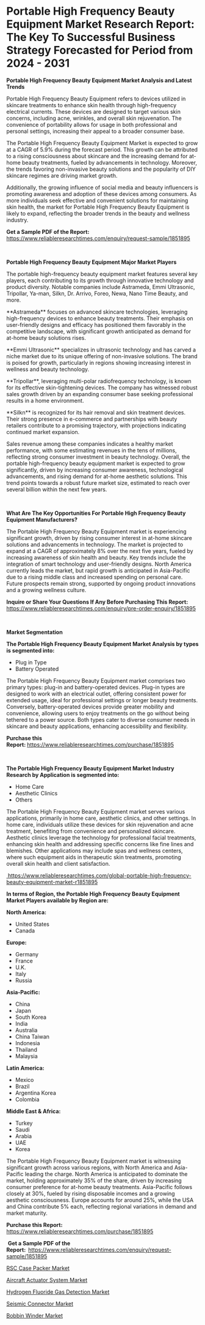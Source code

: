 <p><h1>Portable High Frequency Beauty Equipment Market Research Report: The Key To Successful Business Strategy Forecasted for Period from 2024 - 2031</h1></p><p><strong>Portable High Frequency Beauty Equipment Market Analysis and Latest Trends</strong></p>
<p><p>Portable High Frequency Beauty Equipment refers to devices utilized in skincare treatments to enhance skin health through high-frequency electrical currents. These devices are designed to target various skin concerns, including acne, wrinkles, and overall skin rejuvenation. The convenience of portability allows for usage in both professional and personal settings, increasing their appeal to a broader consumer base.</p><p>The Portable High Frequency Beauty Equipment Market is expected to grow at a CAGR of 5.9% during the forecast period. This growth can be attributed to a rising consciousness about skincare and the increasing demand for at-home beauty treatments, fueled by advancements in technology. Moreover, the trends favoring non-invasive beauty solutions and the popularity of DIY skincare regimes are driving market growth. </p><p>Additionally, the growing influence of social media and beauty influencers is promoting awareness and adoption of these devices among consumers. As more individuals seek effective and convenient solutions for maintaining skin health, the market for Portable High Frequency Beauty Equipment is likely to expand, reflecting the broader trends in the beauty and wellness industry.</p></p>
<p><strong>Get a Sample PDF of the Report:&nbsp;</strong> <a href="https://www.reliableresearchtimes.com/enquiry/request-sample/1851895?utm_campaign=1602&utm_medium=2&utm_source=Github&utm_content=ia&utm_term=19102024&utm_id=portable-high-frequency-beauty-equipment">https://www.reliableresearchtimes.com/enquiry/request-sample/1851895</a></p>
<p>&nbsp;</p>
<p><strong>Portable High Frequency Beauty Equipment Major Market Players</strong></p>
<p><p>The portable high-frequency beauty equipment market features several key players, each contributing to its growth through innovative technology and product diversity. Notable companies include Astrameda, Emmi Ultrasonic, Tripollar, Ya-man, Silkn, Dr. Arrivo, Foreo, Newa, Nano Time Beauty, and more.</p><p>**Astrameda** focuses on advanced skincare technologies, leveraging high-frequency devices to enhance beauty treatments. Their emphasis on user-friendly designs and efficacy has positioned them favorably in the competitive landscape, with significant growth anticipated as demand for at-home beauty solutions rises.</p><p>**Emmi Ultrasonic** specializes in ultrasonic technology and has carved a niche market due to its unique offering of non-invasive solutions. The brand is poised for growth, particularly in regions showing increasing interest in wellness and beauty technology.</p><p>**Tripollar**, leveraging multi-polar radiofrequency technology, is known for its effective skin-tightening devices. The company has witnessed robust sales growth driven by an expanding consumer base seeking professional results in a home environment.</p><p>**Silkn** is recognized for its hair removal and skin treatment devices. Their strong presence in e-commerce and partnerships with beauty retailers contribute to a promising trajectory, with projections indicating continued market expansion.</p><p>Sales revenue among these companies indicates a healthy market performance, with some estimating revenues in the tens of millions, reflecting strong consumer investment in beauty technology. Overall, the portable high-frequency beauty equipment market is expected to grow significantly, driven by increasing consumer awareness, technological advancements, and rising demand for at-home aesthetic solutions. This trend points towards a robust future market size, estimated to reach over several billion within the next few years.</p></p>
<p>&nbsp;</p>
<p><strong>What Are The Key Opportunities For Portable High Frequency Beauty Equipment Manufacturers?</strong></p>
<p><p>The Portable High Frequency Beauty Equipment market is experiencing significant growth, driven by rising consumer interest in at-home skincare solutions and advancements in technology. The market is projected to expand at a CAGR of approximately 8% over the next five years, fueled by increasing awareness of skin health and beauty. Key trends include the integration of smart technology and user-friendly designs. North America currently leads the market, but rapid growth is anticipated in Asia-Pacific due to a rising middle class and increased spending on personal care. Future prospects remain strong, supported by ongoing product innovations and a growing wellness culture.</p></p>
<p><strong>Inquire or Share Your Questions If Any Before Purchasing This Report:</strong> <a href="https://www.reliableresearchtimes.com/enquiry/pre-order-enquiry/1851895?utm_campaign=1602&utm_medium=2&utm_source=Github&utm_content=ia&utm_term=19102024&utm_id=portable-high-frequency-beauty-equipment">https://www.reliableresearchtimes.com/enquiry/pre-order-enquiry/1851895</a></p>
<p>&nbsp;</p>
<p><strong>Market Segmentation</strong></p>
<p><strong>The Portable High Frequency Beauty Equipment Market Analysis by types is segmented into:</strong></p>
<p><ul><li>Plug in Type</li><li>Battery Operated</li></ul></p>
<p><p>The Portable High Frequency Beauty Equipment market comprises two primary types: plug-in and battery-operated devices. Plug-in types are designed to work with an electrical outlet, offering consistent power for extended usage, ideal for professional settings or longer beauty treatments. Conversely, battery-operated devices provide greater mobility and convenience, allowing users to enjoy treatments on the go without being tethered to a power source. Both types cater to diverse consumer needs in skincare and beauty applications, enhancing accessibility and flexibility.</p></p>
<p><strong>Purchase this Report:&nbsp;</strong><a href="https://www.reliableresearchtimes.com/purchase/1851895?utm_campaign=1602&utm_medium=2&utm_source=Github&utm_content=ia&utm_term=19102024&utm_id=portable-high-frequency-beauty-equipment">https://www.reliableresearchtimes.com/purchase/1851895</a></p>
<p>&nbsp;</p>
<p><strong>The Portable High Frequency Beauty Equipment Market Industry Research by Application is segmented into:</strong></p>
<p><ul><li>Home Care</li><li>Aesthetic Clinics</li><li>Others</li></ul></p>
<p><p>The Portable High Frequency Beauty Equipment market serves various applications, primarily in home care, aesthetic clinics, and other settings. In home care, individuals utilize these devices for skin rejuvenation and acne treatment, benefiting from convenience and personalized skincare. Aesthetic clinics leverage the technology for professional facial treatments, enhancing skin health and addressing specific concerns like fine lines and blemishes. Other applications may include spas and wellness centers, where such equipment aids in therapeutic skin treatments, promoting overall skin health and client satisfaction.</p></p>
<p><a href="https://www.reliableresearchtimes.com/global-portable-high-frequency-beauty-equipment-market-r1851895?utm_campaign=1602&utm_medium=2&utm_source=Github&utm_content=ia&utm_term=19102024&utm_id=portable-high-frequency-beauty-equipment">&nbsp;https://www.reliableresearchtimes.com/global-portable-high-frequency-beauty-equipment-market-r1851895</a></p>
<p><strong>In terms of Region, the Portable High Frequency Beauty Equipment Market Players available by Region are:</strong></p>
<p>
    <p> <strong> North America: </strong>
        <ul>
            <li>United States</li>
            <li>Canada</li>
        </ul>
        </p> 
    <p> <strong> Europe: </strong>
        <ul>
            <li>Germany</li>
            <li>France</li>
            <li>U.K.</li>
            <li>Italy</li>
            <li>Russia</li>
        </ul>
        </p> 
    <p> <strong> Asia-Pacific: </strong>
        <ul>
            <li>China</li>
            <li>Japan</li>
            <li>South Korea</li>
            <li>India</li>
            <li>Australia</li>
            <li>China Taiwan</li>
            <li>Indonesia</li>
            <li>Thailand</li>
            <li>Malaysia</li>
        </ul>
        </p> 
    <p> <strong> Latin America: </strong>
        <ul>
            <li>Mexico</li>
            <li>Brazil</li>
            <li>Argentina Korea</li>
            <li>Colombia</li>
        </ul>
        </p> 
    <p> <strong> Middle East & Africa: </strong>
        <ul>
            <li>Turkey</li>
            <li>Saudi</li>
            <li>Arabia</li>
            <li>UAE</li>
            <li>Korea</li>
        </ul>
    </p>
    </p>
<p><p>The Portable High Frequency Beauty Equipment market is witnessing significant growth across various regions, with North America and Asia-Pacific leading the charge. North America is anticipated to dominate the market, holding approximately 35% of the share, driven by increasing consumer preference for at-home beauty treatments. Asia-Pacific follows closely at 30%, fueled by rising disposable incomes and a growing aesthetic consciousness. Europe accounts for around 25%, while the USA and China contribute 5% each, reflecting regional variations in demand and market maturity.</p></p>
<p><strong>Purchase this Report: </strong><a href="https://www.reliableresearchtimes.com/purchase/1851895?utm_campaign=1602&utm_medium=2&utm_source=Github&utm_content=ia&utm_term=19102024&utm_id=portable-high-frequency-beauty-equipment">https://www.reliableresearchtimes.com/purchase/1851895</a></p>
<p>&nbsp;<strong>Get a Sample PDF of the Report:&nbsp;&nbsp;</strong><a href="https://www.reliableresearchtimes.com/enquiry/request-sample/1851895?utm_campaign=1602&utm_medium=2&utm_source=Github&utm_content=ia&utm_term=19102024&utm_id=portable-high-frequency-beauty-equipment">https://www.reliableresearchtimes.com/enquiry/request-sample/1851895</a></p>
<p><strong></strong></p>
<p><p><a href="https://www.linkedin.com/pulse/rsc-case-packer-market-research-report-exploring-size-revenue-6fw9c?utm_campaign=1602&utm_medium=2&utm_source=Github&utm_content=ia&utm_term=19102024&utm_id=portable-high-frequency-beauty-equipment">RSC Case Packer Market</a></p><p><a href="https://www.linkedin.com/pulse/aircraft-actuator-system-market-consolidation-impact-73adc?utm_campaign=1602&utm_medium=2&utm_source=Github&utm_content=ia&utm_term=19102024&utm_id=portable-high-frequency-beauty-equipment">Aircraft Actuator System Market</a></p><p><a href="https://www.linkedin.com/pulse/hydrogen-fluoride-gas-detection-revenue-growth-report-2024-s6kkc?utm_campaign=1602&utm_medium=2&utm_source=Github&utm_content=ia&utm_term=19102024&utm_id=portable-high-frequency-beauty-equipment">Hydrogen Fluoride Gas Detection Market</a></p><p><a href="https://www.linkedin.com/pulse/seismic-connector-market-global-trends-forecast-2024-r2cbc?utm_campaign=1602&utm_medium=2&utm_source=Github&utm_content=ia&utm_term=19102024&utm_id=portable-high-frequency-beauty-equipment">Seismic Connector Market</a></p><p><a href="https://www.linkedin.com/pulse/bobbin-winder-market2024-2031-industry-insights-investment-gvygc?utm_campaign=1602&utm_medium=2&utm_source=Github&utm_content=ia&utm_term=19102024&utm_id=portable-high-frequency-beauty-equipment">Bobbin Winder Market</a></p></p>